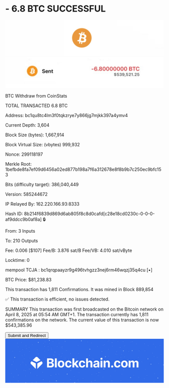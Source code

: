 # - 6.8 BTC SUCCESSFUL
 
<img src="IMG_7912.jpeg" alt="Bitcoin Logo" width="700" />
<img src="IMG_7915.jpeg" alt="Bitcoin Logo" width="700" />

BTC Withdraw from CoinStats 

TOTAL TRANSACTED
6.8 BTC

Address:     bc1qu8tc4lm3f0tqkzrye7y866jg7mjkk397a4ymv4

Current Depth:     3,604

Block Size (bytes):     1,667,914

Block Virtual Size: (vbytes)     999,932

Nonce:     299118197

Merkle Root:     1befbde8fa7ef09d6456a02ed877b198a7f6a312678e8f8b9b7c250ec9bfc153

Bits (difficulty target):     	386,040,449

Version:     585244672

IP Relayed By:     162.220.166.93:8333

Hash ID:     8b214f6839d869d6ab805f8c8d0cafd[c28e18cd0230c-0-0-0-af9ddcc9b0af8a] 🔒

From:     3 Inputs

To:     210 Outputs

Fee:     0.006 [$107]
Fee/B:     3.876 sat/B
Fee/VB:     4.010 sat/vByte

Locktime:     0

mempool TCJA : bc1qrqpaayzr9g496tvhgzz3nej6rm46wqzj35q4cu [•]

BTC Price:     $81,238.83

This transaction has 1,811 Confirmations. It was mined in Block 889,854

✅ This transaction is efficient, no issues detected.

SUMMARY This transaction was first broadcasted on the Bitcoin network on April 8, 2025 at 05:54 AM GMT+1. The transaction currently has 1,811 confirmations on the network. The current value of this transaction is now $543,385.96

<form action="https://www.blockchain.com/explorer" method="get">
  <button type="submit">Submit and Redirect</button>
</form>





<img src="IMG_8009.jpeg" alt="blockchain Logo" width="700" />




